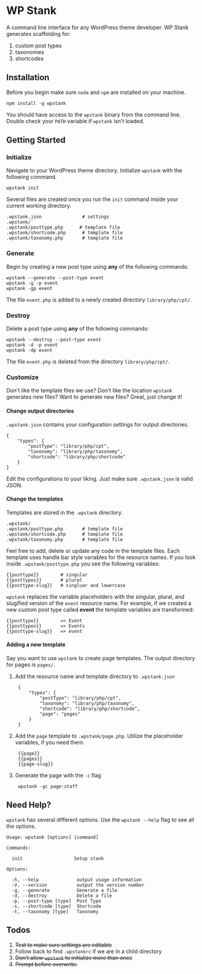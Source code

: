 # WP Stank

A command line interface for any WordPress theme developer. WP Stank generates scaffolding for:

1. custom post types
1. taxonomies
1. shortcodes

## Installation

Before you begin make sure `node` and `npm` are installed on your machine.

```
npm install -g wpstank
```

You should have access to the `wpstank` binary from the command line.
Double check your `PATH` variable if `wpstank` isn't loaded.

## Getting Started

### Initialize 

Navigate to your WordPress theme directory. Initialize `wpstank` with the following command.

    wpstank init

Several files are created once you run the `init` command inside your current working directory.

    .wpstank.json               # settings
    .wpstank/
    .wpstank/posttype.php      # template file
    .wpstank/shortcode.php      # template file
    .wpstank/taxonomy.php       # template file

### Generate

Begin by creating a new post type using **any** of the following commands:

    wpstank --generate --post-type event
    wpstank -g -p event
    wpstank -gp event

The file `event.php` is added to a newly created directory `library/php/cpt/`.

### Destroy

Delete a post type using **any** of the following commands:

    wpstank --destroy --post-type event
    wpstank -d -p event
    wpstank -dp event

The file `event.php` is deleted from the directory `library/php/cpt/`.


### Customize

Don't like the template files we use? Don't like the location `wpstank` generates new files? Want to generate new files? Great, just change it!

#### Change output directories

`.wpstank.json` contains your configuration settings for output directories. 

    {
        "types": {
            "postType": "library/php/cpt",
            "taxonomy": "library/php/taxonomy",
            "shortcode": "library/php/shortcode"
        }
    }

Edit the configurations to your liking. Just make sure `.wpstank.json` is valid JSON.

#### Change the templates

Templates are stored in the `.wpstank` directory.

    .wpstank/
    .wpstank/posttype.php       # template file
    .wpstank/shortcode.php      # template file
    .wpstank/taxonomy.php       # template file

Feel free to add, delete or update any code in the template files. Each template uses handle bar style variables for the resource names. If you look inside `.wpstank/posttype.php` you see the following variables:

    {{posttype}}        # singular
    {{posttypes}}       # plural
    {{posttype-slug}}   # singluar and lowercase

`wpstank` replaces the variable placeholders with the singular, plural, and slugified version of the `event` resource name. For example, if we created a new custom post type called **event** the template variables are transformed:

    {{posttype}}        => Event
    {{posttypes}}       => Events
    {{posttype-slug}}   => event

#### Adding a new template

Say you want to use `wpstank` to create page templates. The output directory for pages is `pages/`.

1. Add the resource name and template directory to `.wpstank.json`


        {
            "types": {
                "postType": "library/php/cpt",
                "taxonomy": "library/php/taxonomy",
                "shortcode": "library/php/shortcode",
                "page": "pages"
            }
        }


1. Add the `page` template to `.wpstank/page.php`. Utilize the placeholder variables, if you need them.

        {{page}}
        {{pages}}
        {{page-slug}}

1. Generate the page with the `-c` flag

        wpstank -gc page:staff


## Need Help?

`wpstank` has several different options. Use the `wpstank --help` flag to see all the options.

  
    Usage: wpstank [options] [command]
  
    Commands:
  
      init                   Setup stank
  
    Options:
  
      -h, --help              output usage information
      -V, --version           output the version number
      -g, --generate          Generate a file
      -d, --destroy           Delete a file
      -p, --post-type [type]  Post Type
      -s, --shortcode [type]  Shortcode
      -t, --taxonomy [type]   Taxonomy
  




## Todos

1. <del>Test to make sure settings are editable</del>
1. Follow back to find `.wpstankrc` if we are in a child directory
1. <del>Don't allow `wpstank` to initialize more than once</del>
1. <del>Prompt before overwrite.</del>

